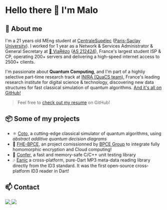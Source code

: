 # Hello there 👋 I'm Malo

## 🤖 About me

I'm a 21 years old MEng student at [CentraleSupélec](https://www.centralesupelec.fr/en) ([Paris-Saclay University](https://www.universite-paris-saclay.fr/en)). I worked for 1 year as a Network & Services Administrator & General Secretary at [🛜 ViaRézo](https://viarezo.fr) ([AS 212424](https://bgp.tools/as/212424)), France's largest student ISP & CP, operating 200+ servers and delivering a high-speed internet access to 2500+ clients.

I'm passionate about **Quantum Computing**, and I'm part of a highliy selective part-time research track at [INIRA (QuaCS team)](https://www.inria.fr/fr/quacs), France's leading research institute for digital science & technology, discovering new data structures for fast classical simulation of quantum algorithms. [And it's all on GitHub!](https://github.com/maloleroy/coto)

> Feel free to [check out my resume](https://nightly.link/maloleroy/Resume/workflows/dxjoke-tectonic-docker/main/main.zip) on GitHub!

## 📦 Some of my projects

- ⚛️ [Coto](https://github.com/maloleroy/coto), a cutting-edge classical simulator of quantum algorithms, using *abstract additive quantum decision diagrams*
- 🦀 [FHE-BPCE](https://github.com/maloleroy/fhe-bpce), an project comissionned by [BPCE Group](https://en.m.wikipedia.org/wiki/BPCE_Group) to integrate fully homomorphic encryption and Cloud computing!
- 🧪 [Confer](https://github.com/maloleroy/confer), a fast and memory-safe C/C++ unit testing library
- 🎶 [Eanic](https://github.com/maloleroy/eanic) a cross-platform, pure-Dart MP3 meta-data reading library directly from the ID3 standard. It was the first open-source cross-platform ID3 reader in Dart!

## 📫 Contact
<p>
  <a href="https://www.linkedin.com/in/leroy-malo/">
    <img src="https://img.shields.io/badge/linkedin-%230077B5.svg?style=for-the-badge&logo=linkedin&logoColor=white" >
    </a>
    <a href="mailto:malo.leroy@student-cs.fr">
    <img src="https://img.shields.io/badge/Outlook-0078D4?style=for-the-badge&logo=microsoft-outlook&logoColor=white" >
    </a>
</p>